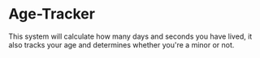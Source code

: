 # Age-Tracker
This system will calculate how many days and seconds you have lived, it also tracks your age and determines whether you're a minor or not.

